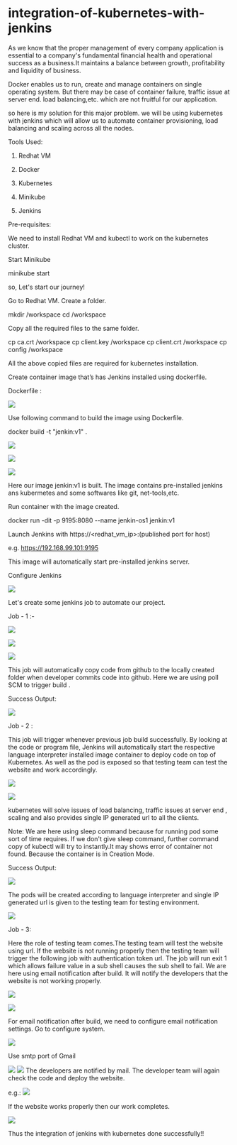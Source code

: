 # integration-of-kubernetes-with-jenkins

As we know that the proper management of every company application is essential to a company's fundamental financial health and operational success as a business.It maintains a balance between growth, profitability and liquidity of business.

Docker enables us to run, create and manage containers on single operating system. But there may be case of container failure, traffic issue at server end. load balancing,etc. which are not fruitful for our application.

so here is my solution for this major problem. we will be using kubernetes with jenkins which will allow us to automate container provisioning, load balancing and scaling across all the nodes.

Tools Used:

1. Redhat VM

2. Docker

3. Kubernetes

4. Minikube

5. Jenkins

Pre-requisites:

We need to install Redhat VM and kubectl to work on the kubernetes cluster.

Start Minikube

minikube start

so, Let's start our journey!

Go to Redhat VM. Create a folder.

mkdir /workspace
cd /workspace

Copy all the required files to the same folder.

cp ca.crt /workspace
cp client.key /workspace
cp client.crt /workspace
cp config /workspace

All the above copied files are required for kubernetes installation.

Create container image that’s has Jenkins installed using dockerfile.

Dockerfile :

![](/1.png)

Use following command to build the image using Dockerfile.

docker build -t "jenkin:v1" .

![](/2.png)

![](/3.png)

![](/4.png)

Here our image jenkin:v1 is built. The image contains pre-installed jenkins ans kubermetes and some softwares like git, net-tools,etc.

Run container with the image created.

docker run -dit -p 9195:8080 --name jenkin-os1 jenkin:v1

Launch Jenkins with https://<redhat_vm_ip>:(published port for host)

e.g. https://192.168.99.101:9195

This image will automatically start pre-installed jenkins server.

Configure Jenkins

![](/5.png)

Let's create some jenkins job to automate our project.

Job - 1 :-

![](/6.png)

![](/7.png)

![](/8.png)

This job will automatically copy code from github to the locally created folder when developer commits code into github. Here we are using poll SCM to trigger build .

Success Output:

![](/9.png)


Job - 2 :

This job will trigger whenever previous job build successfully. By looking at the code or program file, Jenkins will automatically start the respective language interpreter installed image container to deploy code on top of Kubernetes. As well as the pod is exposed so that testing team can test the website and work accordingly.

![](/10.png)

![](/11.png)

kubernetes will solve issues of load balancing, traffic issues at server end , scaling and also provides single IP generated url to all the clients.

Note: We are here using sleep command because for running pod some sort of time requires. If we don't give sleep command, further command copy of kubectl will try to instantly.It may shows error of container not found. Because the container is in Creation Mode.

Success Output:

![](/12.png)

The pods will be created according to language interpreter and single IP generated url is given to the testing team for testing environment.

![](/13.png)

Job - 3:

Here the role of testing team comes.The testing team will test the website using url. If the website is not running properly then the testing team will trigger the following job with authentication token url. The job will run exit 1 which allows failure value in a sub shell causes the sub shell to fail. We are here using email notification after build. It will notify the developers that the website is not working properly.

![](/14.png)

![](/15.png)


For email notification after build, we need to configure email notification settings. Go to configure system.

![](/16.png)

Use smtp port of Gmail

![](/17.png)
![](/18.png)
The developers are notified by mail. The developer team will again check the code and deploy the website.

e.g.:
![](/19.png)

If the website works properly then our work completes.

![](/20.png)

Thus the integration of jenkins with kubernetes done successfully!!
